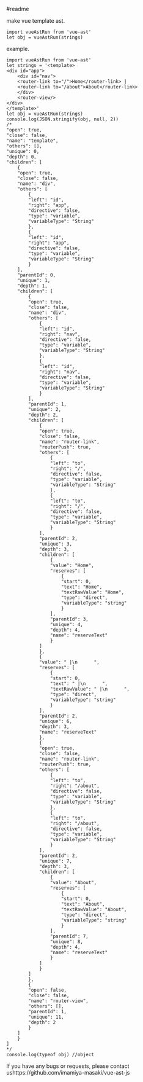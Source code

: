 #readme

make vue template ast.

    import vueAstRun from 'vue-ast'
    let obj = vueAstRun(strings)
example.

    import vueAstRun from 'vue-ast'
    let strings = '<template>
    <div id="app">
        <div id="nav">
        <router-link to="/">Home</router-link> |
        <router-link to="/about">About</router-link>
        </div>
        <router-view/>
    </div>
    </template>'
    let obj = vueAstRun(strings)
    console.log(JSON.stringify(obj, null, 2))
    /*
    "open": true,
    "close": false,
    "name": "template",
    "others": [],
    "unique": 0,
    "depth": 0,
    "children": [
        {
        "open": true,
        "close": false,
        "name": "div",
        "others": [
            {
            "left": "id",
            "right": "app",
            "directive": false,
            "type": "variable",
            "variableType": "String"
            },
            {
            "left": "id",
            "right": "app",
            "directive": false,
            "type": "variable",
            "variableType": "String"
            }
        ],
        "parentId": 0,
        "unique": 1,
        "depth": 1,
        "children": [
            {
            "open": true,
            "close": false,
            "name": "div",
            "others": [
                {
                "left": "id",
                "right": "nav",
                "directive": false,
                "type": "variable",
                "variableType": "String"
                },
                {
                "left": "id",
                "right": "nav",
                "directive": false,
                "type": "variable",
                "variableType": "String"
                }
            ],
            "parentId": 1,
            "unique": 2,
            "depth": 2,
            "children": [
                {
                "open": true,
                "close": false,
                "name": "router-link",
                "routerPush": true,
                "others": [
                    {
                    "left": "to",
                    "right": "/",
                    "directive": false,
                    "type": "variable",
                    "variableType": "String"
                    },
                    {
                    "left": "to",
                    "right": "/",
                    "directive": false,
                    "type": "variable",
                    "variableType": "String"
                    }
                ],
                "parentId": 2,
                "unique": 3,
                "depth": 3,
                "children": [
                    {
                    "value": "Home",
                    "reserves": [
                        {
                        "start": 0,
                        "text": "Home",
                        "textRawValue": "Home",
                        "type": "direct",
                        "variableType": "string"
                        }
                    ],
                    "parentId": 3,
                    "unique": 4,
                    "depth": 4,
                    "name": "reserveText"
                    }
                ]
                },
                {
                "value": " |\n      ",
                "reserves": [
                    {
                    "start": 0,
                    "text": " |\n      ",
                    "textRawValue": " |\n      ",
                    "type": "direct",
                    "variableType": "string"
                    }
                ],
                "parentId": 2,
                "unique": 6,
                "depth": 3,
                "name": "reserveText"
                },
                {
                "open": true,
                "close": false,
                "name": "router-link",
                "routerPush": true,
                "others": [
                    {
                    "left": "to",
                    "right": "/about",
                    "directive": false,
                    "type": "variable",
                    "variableType": "String"
                    },
                    {
                    "left": "to",
                    "right": "/about",
                    "directive": false,
                    "type": "variable",
                    "variableType": "String"
                    }
                ],
                "parentId": 2,
                "unique": 7,
                "depth": 3,
                "children": [
                    {
                    "value": "About",
                    "reserves": [
                        {
                        "start": 0,
                        "text": "About",
                        "textRawValue": "About",
                        "type": "direct",
                        "variableType": "string"
                        }
                    ],
                    "parentId": 7,
                    "unique": 8,
                    "depth": 4,
                    "name": "reserveText"
                    }
                ]
                }
            ]
            },
            {
            "open": false,
            "close": false,
            "name": "router-view",
            "others": [],
            "parentId": 1,
            "unique": 11,
            "depth": 2
            }
        ]
        }
    ]
    */
    console.log(typeof obj) //object
If you have any bugs or requests, please contact ushttps://github.com/imamiya-masaki/vue-ast-js